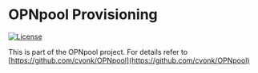 # OPNpool Provisioning

[![License](https://img.shields.io/badge/License-Apache_2.0-blue.svg)](https://opensource.org/licenses/Apache-2.0)

This is part of the OPNpool project. For details refer to [https://github.com/cvonk/OPNpool](https://github.com/cvonk/OPNpool)
